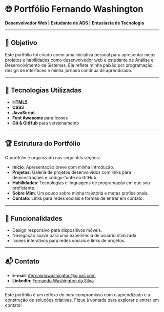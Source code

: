 # 🌐 Portfólio Fernando Washington  
**Desenvolvedor Web | Estudante de ADS | Entusiasta de Tecnologia**  

---

## 🎯 Objetivo  
Este portfólio foi criado como uma iniciativa pessoal para apresentar meus projetos e habilidades como desenvolvedor web e estudante de Análise e Desenvolvimento de Sistemas. Ele reflete minha paixão por programação, design de interfaces e minha jornada contínua de aprendizado.

---

## 🚀 Tecnologias Utilizadas  
- **HTML5**  
- **CSS3**  
- **JavaScript**  
- **Font Awesome** para ícones  
- **Git & GitHub** para versionamento  

---

## 🏆 Estrutura do Portfólio  
O portfólio é organizado nas seguintes seções:  
- **Início**: Apresentação breve com minha introdução.  
- **Projetos**: Galeria de projetos desenvolvidos com links para demonstrações e código-fonte no GitHub.  
- **Habilidades**: Tecnologias e linguagens de programação em que sou proficiente.  
- **Sobre Mim**: Um pouco sobre minha trajetória e metas profissionais.  
- **Contato**: Links para redes sociais e formas de entrar em contato.

---

## 🌟 Funcionalidades  
- Design responsivo para dispositivos móveis.  
- Navegação suave para uma experiência de usuário otimizada.  
- Ícones interativos para redes sociais e links de projetos.

---

## 📬 Contato  
- **E-mail**: [ifernandowashington@gmail.com](mailto:ifernandowashington@gmail.com)  
- **LinkedIn**: [Fernando Washington da Silva](https://www.linkedin.com/in/fernandowashington-da-silva-605b63298)  

---

Este portfólio é um reflexo do meu compromisso com o aprendizado e a construção de soluções criativas. Fique à vontade para explorar e entrar em contato!

